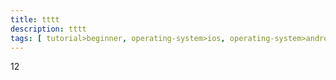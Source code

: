 ```yaml
---
title: tttt
description: tttt
tags: [ tutorial>beginner, operating-system>ios, operating-system>android, topic>sapui5 ]
---
```

12
